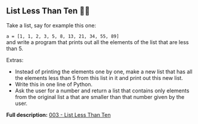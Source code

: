 ## List Less Than Ten 🚀🚀

Take a list, say for example this one:

  `a = [1, 1, 2, 3, 5, 8, 13, 21, 34, 55, 89]`  
and write a program that prints out all the elements of the list that are less than 5.

Extras:

- Instead of printing the elements one by one, make a new list that has all the elements less than 5 from this list in it and print out this new list.
- Write this in one line of Python.
- Ask the user for a number and return a list that contains only elements from the original list a that are smaller than that number given by the user.

**Full description:** [003 - List Less Than Ten](https://www.practicepython.org/exercise/2014/02/15/03-list-less-than-ten.html)